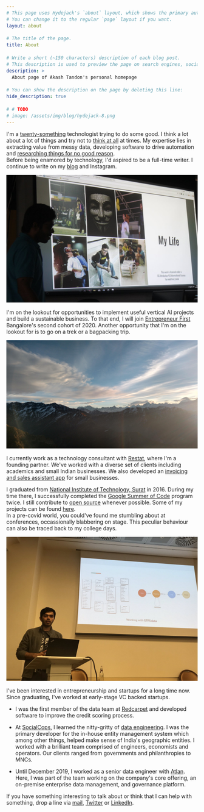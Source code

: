 ```yaml
---
# This page uses Hydejack's `about` layout, which shows the primary author's picture and about text at the top.
# You can change it to the regular `page` layout if you want.
layout: about

# The title of the page.
title: About

# Write a short (~150 characters) description of each blog post.
# This description is used to preview the page on search engines, social media, etc.
description: >
  About page of Akash Tandon's personal homepage

# You can show the description on the page by deleting this line:
hide_description: true

# # TODO
# image: /assets/img/blog/hydejack-8.png
---
```


I'm a [twenty-something](https://www.urbandictionary.com/define.php?term=twenty-something) technologist trying to do some good.
I think a lot about a lot of things and try not to [think at all](https://www.headspace.com/meditation-101/what-is-meditation) at times. My expertise lies in extracting value from messy data, developing software to drive automation and [researching things for no good reason](https://www.youtube.com/watch?v=lmTmGLzPVyM).  
Before being enamored by technology, I'd aspired to be a full-time writer. I continue to write on my [blog](techandmortals.wordpress.com/) and Instagram.

![profile_prez_image](/assets/img/sc_profile_demo_1.jpg)

I'm on the lookout for opportunities to implement useful vertical AI projects and build a sustainable business. To that end, I will join [Entrepreneur First](https://www.joinef.com/) Bangalore's second cohort of 2020. Another opportunity that I'm on the lookout for is to go on a trek or a bagpacking trip.

![chandrashila_peak](/assets/img/chandrashila_peak.jpg)

I currently work as a technology consultant with [Restat](https://restat.co/), where I'm a founding partner. We've worked with a diverse set of clients including academics and small Indian businesses. We also developed an [invoicing and sales assistant app](https://play.google.com/store/apps/details?id=com.restat.bizassist&hl=en_IN) for small businesses.

I graduated from [National Institute of Technology, Surat](http://www.svnit.ac.in/) in 2016. During my time there, I successfully completed the [Google Summer of Code](https://summerofcode.withgoogle.com/) program twice. I still contribute to [open source](https://en.wikipedia.org/wiki/Free_and_open-source_software) whenever possible. Some of my projects can be found [here](github.com/analyticalmonk).  
In a pre-covid world, you could've found me stumbling about at conferences, occassionally blabbering on stage. This peculiar behaviour can also be traced back to my college days.

![pycon_italy_talk](/assets/img/pycon_italy_talk.jpg)

I've been interested in entrepreneurship and startups for a long time now. Since graduating, I've worked at early-stage VC backed startups.

- I was the first member of the data team at [Redcarpet](https://www.redcarpetup.com/) and developed software to improve the credit scoring process.  

- At [SocialCops](https://socialcops.com/), I learned the nitty-gritty of [data engineering](https://medium.com/@rchang/a-beginners-guide-to-data-engineering-part-i-4227c5c457d7). I was the primary developer for the in-house entity management system which among other things, helped make sense of India's geographic entities. I worked with a brilliant team comprised of engineers, economists and operators. Our clients ranged from governments and philanthropies to MNCs.

- Until December 2019, I worked as a senior data engineer with [Atlan](https://atlan.com/). Here, I was part of the team working on the company's core offering, an on-premise enterprise data management, and governance platform.

If you have something interesting to talk about or think that I can help with something, drop a line via [mail](mailto:akashtndn@gmail.com), [Twitter](https://twitter.com/AkashTandon) or [LinkedIn](https://www.linkedin.com/in/akashtandon/).